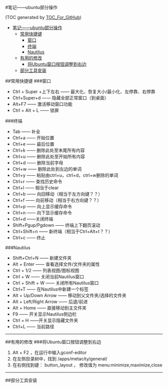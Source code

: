 #笔记——ubuntu部分操作

(TOC generated by [TOC_For_GitHub](https://github.com/zhangdanzhu/TOC_For_GitHub))

- [笔记——ubuntu部分操作](#笔记ubuntu部分操作)  
	- [常用快捷键](#常用快捷键)  
		- [窗口](#窗口)  
		- [终端](#终端)  
		- [Nautilus](#nautilus)  
	- [有用的修改](#有用的修改)  
		- [将Ubuntu窗口按钮调整到右边](#将ubuntu窗口按钮调整到右边)  
	- [部分工具安装](#部分工具安装)  


##常用快捷键
###窗口
-  Ctrl + Super +上下左右 —— 最大化、恢复大小/最小化、左停靠、右停靠
- Ctrl+Super+d —— 隐藏全部正常窗口（到桌面）
- Alt+F7 —— 激活移动窗口功能
- Ctrl + Alt + L —— 锁屏

###终端
- Tab —— 补全
- Ctrl+a —— 开始位置
- Ctrl+e —— 最后位置
- Ctrl+k —— 删除此处至末尾所有内容
- Ctrl+u —— 删除此处至开始所有内容
- Ctrl+d —— 删除当前字母
- Ctrl+w —— 删除此处到左边的单词
- Ctrl+y —— 粘贴由ctrl+u，ctrl+d，ctrl+w删除的单词
- Ctrl+r —— 查找历史命令
- Ctrl+l —— 相当于clear
- Ctrl+b —— 向回移动（相当于左方向键？？）
- Ctrl+f —— 向前移动（相当于右方向键？？）
- Ctrl+p —— 向上显示缓存命令
- Ctrl+n —— 向下显示缓存命令
- Ctrl+d ——关闭终端
- Shift+Pgup/Pgdown —— 终端上下翻页滚动
- Ctrl+Shift+n —— 新终端（相当于Ctrl+Alt+t？？）
- Ctrl+c —— 终止

###Nautilus
- Shift+Ctrl+N —— 新建文件夹
- Alt + Enter —— 查看选择文件/文件夹的属性
- Ctrl + 1/2 —— 列表视图/图标视图
- Ctrl + W —— 关闭当前Nautilus窗口
- Ctrl + Shift + W —— 关闭所有Nautilus窗口
- Ctrl+T —— 在Nautilus中新建一个标签
- Alt + Up/Down Arrow —— 移动到父文件夹/选择的文件夹
- Alt + Left/Right Arrow —— 后退/前进
- Alt + Home —— 直接移动到主文件夹
- F9 —— 开关显示Nautilus侧边栏
- Ctrl + H ——开关显示隐藏文件夹
- Ctrl+L —— 当前路径

***
##有用的修改
###将Ubuntu窗口按钮调整到右边
1. Alt + F2 ，在运行中输入gconf-editor 
2. 在左侧目录树中，找到 /apps/metacity/general/ 
3. 在右侧找到键： button_layout ， 修改值为 menu:minimize,maximize,close

***
##部分工具安装
  
